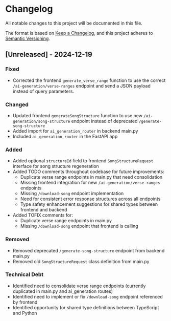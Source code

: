 # Changelog

All notable changes to this project will be documented in this file.

The format is based on [Keep a Changelog](https://keepachangelog.com/en/1.0.0/),
and this project adheres to [Semantic Versioning](https://semver.org/spec/v2.0.0.html).

## [Unreleased] - 2024-12-19

### Fixed
- Corrected the frontend `generate_verse_range` function to use the correct `/ai-generation/verse-ranges` endpoint and send a JSON payload instead of query parameters.

### Changed
- Updated frontend `generateSongStructure` function to use new `/ai-generation/song-structure` endpoint instead of deprecated `/generate-song-structure`
- Added import for `ai_generation_router` in backend main.py
- Included `ai_generation_router` in the FastAPI app

### Added
- Added optional `structureId` field to frontend `SongStructureRequest` interface for song structure regeneration
- Added TODO comments throughout codebase for future improvements:
  - Duplicate verse range endpoints in main.py that need consolidation
  - Missing frontend integration for new `/ai-generation/verse-ranges` endpoints
  - Missing `/download-song` endpoint implementation
  - Need for consistent error response structures across all endpoints
  - Type safety enhancement suggestions for shared types between frontend and backend
- Added TOFIX comments for:
  - Duplicate verse range endpoints in main.py
  - Missing `/download-song` endpoint that frontend is calling

### Removed
- Removed deprecated `/generate-song-structure` endpoint from backend main.py
- Removed old `SongStructureRequest` class definition from main.py

### Technical Debt
- Identified need to consolidate verse range endpoints (currently duplicated in main.py and ai_generation routes)
- Identified need to implement or fix `/download-song` endpoint referenced by frontend
- Identified opportunity for shared type definitions between TypeScript and Python
